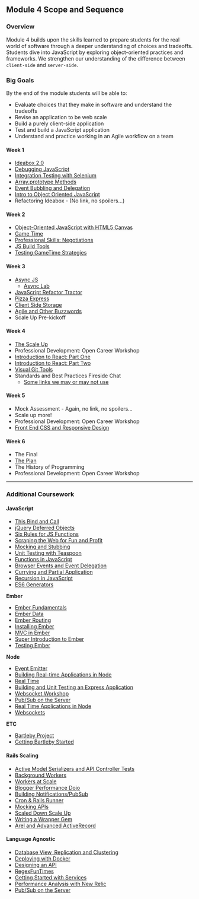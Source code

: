 ## Module 4 Scope and Sequence

### Overview

Module 4 builds upon the skills learned to prepare students for the real world of software through a deeper understanding of choices and tradeoffs. Students dive into JavaScript by exploring object-oriented practices and frameworks. We strengthen our understanding of the difference between `client-side` and `server-side`.

### Big Goals

By the end of the module students will be able to:

* Evaluate choices that they make in software and understand the tradeoffs
* Revise an application to be web scale
* Build a purely client-side application
* Test and build a JavaScript application
* Understand and practice working in an Agile workflow on a team

#### Week 1

* [Ideabox 2.0](https://github.com/turingschool/curriculum/blob/master/source/projects/revenge_of_idea_box.markdown)
* [Debugging JavaScript](debugging_javascript.markdown)
* [Integration Testing with Selenium](full_stack_integration_testing_with_selenium.markdown)
* [Array.prototype Methods](array_prototype_methods.markdown)
* [Event Bubbling and Delegation](http://frontend.turing.io/lessons/event-bubbling-and-delegation.html)
* [Intro to Object Oriented JavaScript](object_oriented_javascript.markdown)
* Refactoring Ideabox - (No link, no spoilers...)

#### Week 2

* [Object-Oriented JavaScript with HTML5 Canvas](https://github.com/mdn/advanced-js-fundamentals-ck/blob/gh-pages/tutorials/03-object-oriented-javascript/03-canvas-and-object-oriented-javascript.md)
* [Game Time](gametime_project.markdown)
* [Professional Skills: Negotiations](https://github.com/turingschool/professional_skills/blob/master/negotiations.md)
* [JS Build Tools](javascript-build-tools.markdown)
* [Testing GameTime Strategies](https://github.com/turingschool-examples/gametime-testing-journey/blob/master/README.md)

#### Week 3

* [Async JS](https://www.icloud.com/keynote/00026II3eyzH3DhAOBEV8wnQQ#Asynchronous_JavaScript)
  * [Async Lab](http://bit.ly/async-lab)
* [JavaScript Refactor Tractor](js_refactor_tractor.md)
* [Pizza Express](https://github.com/turingschool-examples/pizza-express)
* [Client Side Storage](client_side_storage.markdown)
* [Agile and Other Buzzwords](agile_and_other_buzzwords.markdown)
* Scale Up Pre-kickoff

#### Week 4

* [The Scale Up](week-4-kickoff.markdown)
* Professional Development: Open Career Workshop
* [Introduction to React: Part One](intro_to_react.markdown)
* [Introduction to React: Part Two](intro_to_react_part_2.markdown)
* [Visual Git Tools](visual_git_tools.markdown)
* Standards and Best Practices Fireside Chat
  * [Some links we may or may not use](api_best_practices.markdown)

#### Week 5

* Mock Assessment - Again, no link, no spoilers...
* Scale up more!
* Professional Development: Open Career Workshop
* [Front End CSS and Responsive Design](https://github.com/turingschool-examples/intro-to-responsive)

#### Week 6

* The Final
* [The Plan](https://github.com/turingschool/ruby-submissions/tree/master/1603/module_4_assignments/the-plan)
* The History of Programming
* Professional Development: Open Career Workshop

-------

### Additional Coursework

#### JavaScript

* [This Bind and Call](javascript_function_contexts_this_bind_and_call.markdown)
* [jQuery Deferred Objects](jquery_deferreds.markdown)
* [Six Rules for JS Functions](six_rules_for_js_functions.markdown)
* [Scraping the Web for Fun and Profit](web_scraping_for_fun_and_profit.markdown)
* [Mocking and Stubbing](mocking_and_stubbing.markdown)
* [Unit Testing with Teaspoon](testing_javascript_in_rails.markdown)
* [Functions in JavaScript](https://github.com/mdn/advanced-js-fundamentals-ck/tree/gh-pages/tutorials/02-functions)
* [Browser Events and Event Delegation](https://github.com/mdn/advanced-js-fundamentals-ck/tree/gh-pages/tutorials/04-events)
* [Currying and Partial Application](https://github.com/mdn/advanced-js-fundamentals-ck/blob/gh-pages/tutorials/02-functions/02-currying-and-partial-application.md)
* [Recursion in JavaScript](https://github.com/mdn/advanced-js-fundamentals-ck/blob/gh-pages/tutorials/02-functions/04-recursion.md)
* [ES6 Generators](https://github.com/mdn/advanced-js-fundamentals-ck/blob/gh-pages/tutorials/02-functions/05-generators.md)

**Ember**

* [Ember Fundamentals](ember_fundamentals.markdown)
* [Ember Data](ember_data.markdown)
* [Ember Routing](ember_routing.markdown)
* [Installing Ember](installing_ember.markdown)
* [MVC in Ember](mvc_in_ember.markdown)
* [Super Introduction to Ember](super-introduction-to-ember.markdown)
* [Testing Ember](testing_ember.markdown)

**Node**

* [Event Emitter](event_emitter.md)
* [Building Real-time Applications in Node](real_time_applications_with_node.markdown)
* [Real Time](https://github.com/turingschool/curriculum/blob/master/source/projects/real_time.markdown)
* [Building and Unit Testing an Express Application](https://github.com/turingschool-examples/pizza-express)
* [Websocket Workshop](websockets_workshop.markdown)
* [Pub/Sub on the Server](pubsub_on_the_server.markdown)
* [Real Time Applications in Node](real_time_applications_with_node.markdown)
* [Websockets](websockets_workshop.markdown)

**ETC**

* [Bartleby Project](bartleby_project.markdown)
* [Getting Bartleby Started](getting-bartleby-started.md)

#### Rails Scaling

* [Active Model Serializers and API Controller Tests](active_model_serializers_and_api_controller_tests.markdown)
* [Background Workers](background_workers_revisited.markdown)
* [Workers at Scale](workers_at_scale.markdown)
* [Blogger Performance Dojo](blogger_performance_workshop.markdown)
* [Building Notifications/PubSub](building_notifications.markdown)
* [Cron & Rails Runner](cron_and_rails_runner.markdown)
* [Mocking APIs](mocking_apis_v2.markdown)
* [Scaled Down Scale Up](scaled_down_scale_up.markdown)
* [Writing a Wrapper Gem](writing_a_wrapper_gem.markdown)
* [Arel and Advanced ActiveRecord](advanced_active_record_queries.markdown)

#### Language Agnostic

* [Database View, Replication and Clustering](database_views_replication_clustering.markdown)
* [Deploying with Docker](deploying_with_docker.markdown)
* [Designing an API](designing_an_api.markdown)
* [RegexFunTimes](regex_fun.markdown)
* [Getting Started with Services](getting_started_with_services.markdown)
* [Performance Analysis with New Relic](performance_analysis_with_newrelic.markdown)
* [Pub/Sub on the Server](pubsub_on_the_server.markdown)
